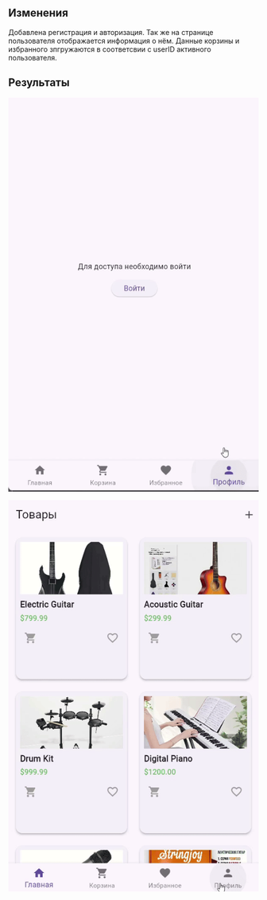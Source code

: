 ## Изменения
Добавлена регистрация и авторизация. Так же на странице пользователя отображается информация о нём. Данные корзины и избранного зпгружаются в соответсвии с userID активного пользователя.

## Результаты

![](https://github.com/Axialer/PKS_repo/blob/PKS_11/registration_video.gif)

![](https://github.com/Axialer/PKS_repo/blob/PKS_11/login_video.gif)
